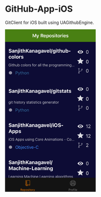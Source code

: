 # GitHub-App-iOS
GitClient for iOS built using UAGithubEngine.

<img src="https://github.com/SanjithKanagavel/GitHub-App-iOS/blob/master/GitHub%20App-iOS/IMG_3569.PNG" width="300px"/>
